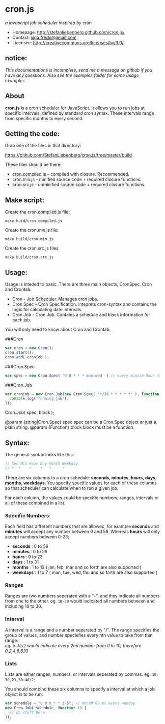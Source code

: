 # cron.js

_a javascript job scheduler inspired by cron._

* Homepage: http://stefanliebenberg.github.com/cron.js/  
* Contact: siga.fredo@gmail.com  
* Licensee: http://creativecommons.org/licenses/by/3.0/  

## notice:

_This documentations is incomplete, send me a message on github if you have any questions. Also see the examples folder for some usage examples._


## About

**cron.js** is a cron scheduler for JavaScript. It allows you to run jobs at specific intervals, defined by standard cron syntax. These intervals range from specific months to every second.


## Getting the code:
 

Grab one of the files in that directory:

  https://github.com/StefanLiebenberg/cron.js/tree/master/build
  
These files should be there:

  *  cron.compiled.js - compiled with closure. Recommended.
  *  cron.min.js      - minified source code + required closure functions.
  *  cron.src.js      - unminified source code + required closure functions.
  

## Make script:

Create the cron.compiled.js file:

```shell
make buid/cron.compiled.js
```

Create the cron.min.js file:
```shell
make build/cron.min.js
```

Create the cron.src.js files

```shell
make build/cron.src.js
```


Usage:
---

Usage is inteded to basic. There are three main objects, CronSpec, Cron and Crontab.

* Cron      - Job Scheduler. Manages cron jobs.
* Cron.Spec - Cron Specification. Inteprets cron-syntax and contains the logic for calculating date intervals.
* Cron.Job  - Cron Job. Contains a schedule and block information for each job.

You will only need to know about Cron and Crontab.

###Cron


```javascript
var cron = new Cron();
cron.start();
cron.add( cronjob );
```

###Cron.Spec

```javascript
var spec = new Cron.Spec( '0 0 * * * mon-wed' ) // every minute hour from monday to wednesday;
```

###Cron.Job

```javascript
var cronjob = new Cron.Job(new Cron.Spec( '*/10 * * * * *' ), function () {
  console.log('running job');
});
```

Cron.Job( spec, block );

@param {string|Cron.Spec} spec spec can be a Cron.Spec object or just a plain string.
@param {Function} block block must be a function.



## Syntax:


The general syntax looks like this:

```javascript
// Sec Min Hour Day Month Weekday  
// *  *    *    *   *     *        
```

There are six columns to a cron schedule: **seconds, minutes, hours, days, months, weekdays**.
You specify specific values for each of these columns so that scheduler can calculate when to run a given job. 

For each column, the values could be specific numbers, ranges, intervals or all of these combined in a list. 


### Specific Numbers:

Each field has different numbers that are allowed, for example **seconds** and **minutes** will accept any number between 0 and 59. 
Whereas **hours** will only accept numbers between 0-23;

* **seconds**  : 0 to 59
* **minutes**  : 0 to 59
* **hours**    : 0 to 23
* **days**     : 1 to 31
* **months**   : 1 to 12 ( jan, feb, mar and so forth are also supported )
* **weekdays** : 1 to 7  ( mon, tue, wed, thu and so forth are also supported )

### Ranges
  Ranges are two numbers seperated with a "-", and they indicate all numbers from one to the other. 
  eg. `10-30` would indicated all numbers between and including 10 to 30.
  
### Interval
  A interval is a range and a number seperated by "/". The range specifies the group of values, and number speciefies every nth value to take from that range.  
  _eg. `0-10/2` would indicate every 2nd number from 0 to 10, therefore 0,2,4,6,8,10_

### Lists
  Lists are either ranges, numbers, or intervals seperated by commas. eg. `10-30,23,30-40/2`;


You should combind these six columns to specify a interval at which a job object is to be run:

```javascript
var schedule = "0 0 0 * * 2-6"; // 00:00:00 on every weeday
new Cron.Job( schedule, function () {
  // do stuff here
});
```
